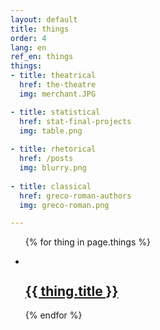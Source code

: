 ```yaml
---
layout: default
title: things
order: 4
lang: en
ref_en: things
things:
- title: theatrical
  href: the-theatre
  img: merchant.JPG

- title: statistical
  href: stat-final-projects
  img: table.png
  
- title: rhetorical
  href: /posts
  img: blurry.png
  
- title: classical
  href: greco-roman-authors
  img: greco-roman.png

---
```


<ul class="project-list">

{% for thing in page.things %}

<li><div><a href="{{ thing.href }}">
  <img src="/images/{{ thing.img }}" alt="" />
  <h2 class="project-caption"><span>{{ thing.title }}</span></h2>
</a></div></li>

{% endfor %}

</ul>
